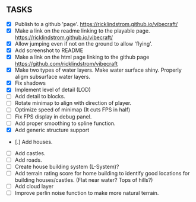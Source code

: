 ## TASKS
 - [X] Publish to a github 'page'. https://ricklindstrom.github.io/vibecraft/
 - [X] Make a link on the readme linking to the playable page. https://ricklindstrom.github.io/vibecraft/
 - [X] Allow jumping even if not on the ground to allow 'flying'.
 - [X] Add screenshot to README
 - [X] Make a link on the html page linking to the github page https://github.com/ricklindstrom/vibecraft 
 - [X] Make two types of water layers. Make water surface shiny. Properly aligm subsurface water layers.
 - [X] Fix shadows
 - [X] Implement level of detail (LOD)
 - [ ] Add detail to blocks.
 - [ ] Rotate minimap to align with direction of player.
 - [ ] Optimize speed of minimap (It cuts FPS in half)
 - [ ] Fix FPS display in debug panel.
 - [ ] Add proper smoothing to spline function.
 - [X] Add generic structure support
 - [.] Add houses.
 - [ ] Add castles.
 - [ ] Add roads.
 - [ ] Create house building system (L-System)?
 - [ ] Add terrain rating score for home building to identify good locations for building houses/castles. (Flat near water? Tops of hills?)
 - [ ] Add cloud layer
 - [ ] Improve perlin noise function to make more natural terrain.